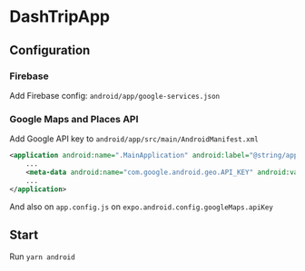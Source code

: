 # DashTripApp

## Configuration

### Firebase

Add Firebase config: `android/app/google-services.json`

### Google Maps and Places API

Add Google API key to `android/app/src/main/AndroidManifest.xml`

```xml
<application android:name=".MainApplication" android:label="@string/app_name" android:icon="@mipmap/ic_launcher" android:roundIcon="@mipmap/ic_launcher_round" android:allowBackup="false" android:theme="@style/AppTheme" android:usesCleartextTraffic="true">
    ...
    <meta-data android:name="com.google.android.geo.API_KEY" android:value="Your Google API key"/>
    ...
</application>
```

And also on `app.config.js` on `expo.android.config.googleMaps.apiKey`

## Start

Run `yarn android`
